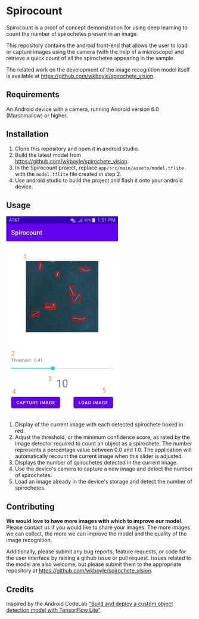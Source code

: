 # Spirocount

Spirocount is a proof of concept demonstration for using deep learning to count the number of
spirochetes present in an image.

This repository contains the android front-end that allows the user to load or capture images
using the camera (with the help of a microscope) and retrieve a quick count of all the spirochetes
appearing in the sample.

The related work on the development of the image recognition model itself is available at <https://github.com/wkboyle/spirochete_vision>.

## Requirements

An Android device with a camera, running Android version 6.0 (Marshmallow) or higher.

## Installation

1. Clone this repository and open it in android studio.
2. Build the latest model from <https://github.com/wkboyle/spirochete_vision>.
3. In the Spirocount project, replace `app/src/main/assets/model.tflite` with the `model.tflite`
   file created in step 2.
4. Use android studio to build the project and flash it onto your android device.

## Usage

![Screenshot](./app/docs/screenshot.jpg)

1. Display of the current image with each detected spirochete boxed in red.
2. Adjust the threshold, or the minimum confidence score, as rated by the image detector required
   to count an object as a spirochete. The number represents a percentage value between 0.0 and 1.0.
   The application will automatically recount the current image when this slider is adjusted.
3. Displays the number of spirochetes detected in the current image.
4. Use the device's camera to capture a new image and detect the number of spirochetes.
5. Load an image already in the device's storage and detect the number of spirochetes.

## Contributing

**We would love to have more images with which to improve our model**. Please contact us if you would
like to share your images. The more images we can collect, the more we can improve the model and
the quality of the image recognition.

Additionally, please submit any bug reports, feature requests, or code for the user interface by
raising a github issue or pull request. Issues related to the model are also welcome, but please
submit them to the appropriate repository at <https://github.com/wkboyle/spirochete_vision>.

## Credits

Inspired by the Android CodeLab ["Build and deploy a custom object detection model with TensorFlow
Lite"](https://developers.google.com/codelabs/tflite-object-detection-android#0).